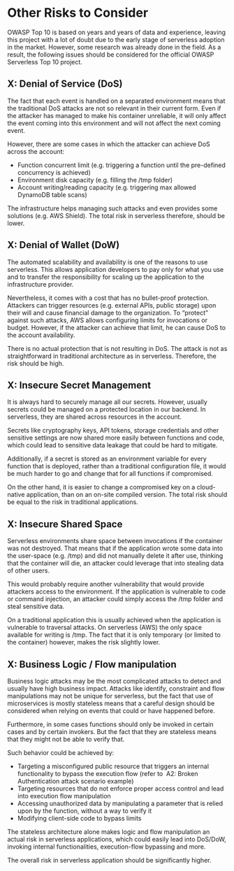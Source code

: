 # Other Risks to Consider

OWASP Top 10 is based on years and years of data and experience, leaving this project with a lot of doubt
due to the early stage of serverless adoption in the market. However, some research was already done in the
field. As a result, the following issues should be considered for the official OWASP Serverless Top 10 project.

## X: Denial of Service (DoS)
The fact that each event is handled on a separated environment means that the traditional DoS attacks are
not so relevant in their current form. Even if the attacker has managed to make his container unreliable, it
will only affect the event coming into this environment and will not affect the next coming event.

However, there are some cases in which the attacker can achieve DoS across the account:
- Function concurrent limit (e.g. triggering a function until the pre-defined concurrency is achieved)
- Environment disk capacity (e.g. filling the /tmp folder)
- Account writing/reading capacity (e.g. triggering max allowed DynamoDB table scans)

The infrastructure helps managing such attacks and even provides some solutions (e.g. AWS Shield). The total
risk in serverless therefore, should be lower.

## X: Denial of Wallet (DoW)
The automated scalability and availability is one of the reasons to use serverless. This allows application
developers to pay only for what you use and to transfer the responsibility for scaling up the application to the
infrastructure provider.

Nevertheless, it comes with a cost that has no bullet-proof protection. Attackers can trigger resources (e.g.
external APIs, public storage) upon their will and cause financial damage to the organization. To “protect”
against such attacks, AWS allows configuring limits for invocations or budget. However, if the attacker can
achieve that limit, he can cause DoS to the account availability.

There is no actual protection that is not resulting in DoS. The attack is not as straightforward in traditional
architecture as in serverless. Therefore, the risk should be high.

## X: Insecure Secret Management
It is always hard to securely manage all our secrets. However, usually secrets could be managed on a
protected location in our backend. In serverless, they are shared across resources in the account.

Secrets like cryptography keys, API tokens, storage credentials and other sensitive settings are now shared
more easily between functions and code, which could lead to sensitive data leakage that could be hard to
mitigate.

Additionally, if a secret is stored as an environment variable for every function that is deployed, rather than a
traditional configuration file, it would be much harder to go and change that for all functions if compromised.

On the other hand, it is easier to change a compromised key on a cloud-native application, than on an on-site
compiled version. The total risk should be equal to the risk in traditional applications.

## X: Insecure Shared Space
Serverless environments share space between invocations if the container was not destroyed. That means
that if the application wrote some data into the user-space (e.g. /tmp) and did not manually delete it after
use, thinking that the container will die, an attacker could leverage that into stealing data of other users.

This would probably require another vulnerability that would provide attackers access to the environment. If
the application is vulnerable to code or command injection, an attacker could simply access the /tmp folder
and steal sensitive data.

On a traditional application this is usually achieved when the application is vulnerable to traversal attacks. On
serverless (AWS) the only space available for writing is /tmp. The fact that it is only temporary (or limited to
the container) however, makes the risk slightly lower.

## X: Business Logic / Flow manipulation
Business logic attacks​ may be the most complicated attacks to detect and usually have high business impact.
Attacks like identify, constraint and flow manipulations may not be unique for serverless, but the fact that
use of microservices is mostly stateless means that a careful design should be considered when relying on
events that could or have happened before.

Furthermore, in some cases functions should only be invoked in certain cases and by certain invokers. But the
fact that they are stateless means that they might not be able to verify that.

Such behavior could be achieved by:
- Targeting a misconfigured public resource that triggers an internal functionality to bypass the
execution flow (refer to ​ A2: Broken Authentication​ attack scenario example)
- Targeting resources that do not enforce proper access control and lead into execution flow
manipulation
- Accessing unauthorized data by manipulating a parameter that is relied upon by the function,
without a way to verify it
- Modifying client-side code to bypass limits

The stateless architecture alone makes logic and flow manipulation an actual risk in serverless applications,
which could easily lead into DoS/DoW, invoking internal functionalities, execution-flow bypassing and more.

The overall risk in serverless application should be significantly higher.